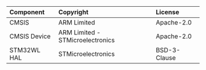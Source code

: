 | Component                                    | Copyright                          | License                                          |
|:---------                                    |:----------                         |:-------                                          |
| CMSIS                                        | ARM Limited                        | Apache-2.0                                       |
| CMSIS Device                                 | ARM Limited - STMicroelectronics   | Apache-2.0                                       |
| STM32WL HAL                                  | STMicroelectronics                 | BSD-3-Clause                                     |

